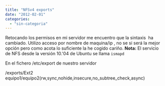 ```yaml
---
title: "NFSv4 exports"
date: "2012-02-01"
categories: 
  - "sin-categoria"
---
```


Retocando los permisos en mi servidor me encuentro que la sintaxis  ha cambiado. Utilizo acceso por nombre de maquina/ip , no se si será la mejor opción pero como acota lo suficiente la he cogido cariño. **Nota:** El servicio de NFS desde la versión 10.'04 de Ubuntu se llama `ismapd`

En el fichero /etc/export de nuestro servidor

/exports/Ext2  equipo1/equipo2(rw,sync,nohide,insecure,no\_subtree\_check,async)
